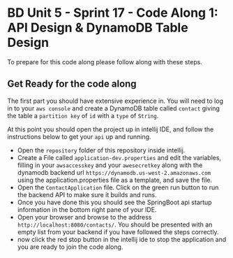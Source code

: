 # BD Unit 5 - Sprint 17 - Code Along 1: API Design & DynamoDB Table Design
To prepare for this code along please follow along with these steps. 

## Get Ready for the code along
The first part you should have extensive experience in. You will need to log in to your `aws console` and create a DynamoDB table called `contact` giving the table a `partition key` of `id` with a `type` of `String`.

At this point you should open the project up in intellij IDE, and follow the instructions below to get your `api` up and running.

- Open the `repository` folder of this repository inside intellij.
- Create a File called `application-dev.properties` and edit the variables, filling in your `awsaccesskey` and your `awesecretkey` along with the dynamodb backend url `https://dynamodb.us-west-2.amazonaws.com` using the application.properties file as a template, and save the file.
- Open the `ContactApplication` file. Click on the green run button to run the backend API to make sure it builds and runs. 
- Once you have done this you should see the SpringBoot api startup information in the bottom right pane of your IDE.
- Open your browser and browse to the address `http://localhost:8080/contacts/`. You should be presented with an empty list from your backend if you have followed the steps correctly.
- now click the red stop button in the intellij ide to stop the application and you are ready to join the code along.
